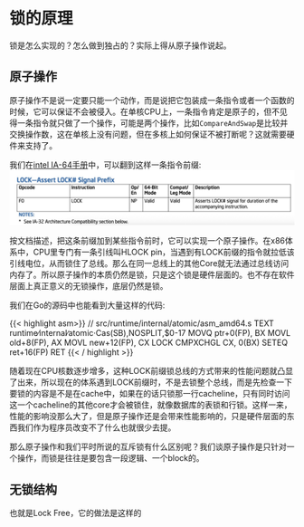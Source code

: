 # 锁的原理

锁是怎么实现的？怎么做到独占的？实际上得从原子操作说起。


原子操作
-------

原子操作不是说一定要只能一个动作，而是说把它包装成一条指令或者一个函数的时候，它可以保证不会被侵入。在单核CPU上，一条指令肯定是原子的，但不见得一条指令就只做了一个操作，可能是两个操作，比如`CompareAndSwap`是比较并交换操作数，这在单核上没有问题，但在多核上如何保证不被打断呢？这就需要硬件来支持了。

我们在[intel IA-64手册](https://www.intel.com/content/dam/www/public/us/en/documents/manuals/64-ia-32-architectures-software-developer-instruction-set-reference-manual-325383.pdf)中，可以翻到这样一条指令前缀:
![](images/lock.jpg)

按文档描述，把这条前缀加到某些指令前时，它可以实现一个原子操作。在x86体系中，CPU里专门有一条引线叫HLOCK pin，当遇到有LOCK前缀的指令就拉低该引线电位，从而锁住了总线。那么在同一总线上的其他Core就无法通过总线访问内存了。所以原子操作的本质仍然是锁，只是这个锁是硬件层面的。也不存在软件层面上真正意义的无锁操作，底层仍然是锁。

我们在Go的源码中也能看到大量这样的代码:

{{< highlight asm>}}
// src/runtime/internal/atomic/asm_amd64.s
TEXT runtime∕internal∕atomic·Cas(SB),NOSPLIT,$0-17
	MOVQ	ptr+0(FP), BX
	MOVL	old+8(FP), AX
	MOVL	new+12(FP), CX
	LOCK
	CMPXCHGL	CX, 0(BX)
	SETEQ	ret+16(FP)
	RET
{{< / highlight >}}

随着现在CPU核数逐步增多，这种LOCK前缀锁总线的方式带来的性能问题就凸显了出来，所以现在的体系遇到LOCK前缀时，不是去锁整个总线，而是先检查一下要锁的内容是不是在cache中，如果在的话只锁那一行cacheline，只有同时访问这一个cacheline的其他core才会被锁住，就像数据库的表锁和行锁。这样一来，性能的影响没那么大了，但是原子操作还是会带来性能影响的，只是硬件层面的东西我们作为程序员改变不了什么也就很少去提。

那么原子操作和我们平时所说的互斥锁有什么区别呢？我们谈原子操作是只针对一个操作，而锁是往往是要包含一段逻辑、一个block的。


无锁结构
-------

也就是Lock Free，它的做法是这样的